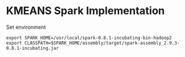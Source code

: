 # KMEANS Spark Implementation

Set environment

    export SPARK_HOME=/usr/local/spark-0.8.1-incubating-bin-hadoop2
    export CLASSPATH=$SPARK_HOME/assembly/target/spark-assembly_2.9.3-0.8.1-incubating.jar
